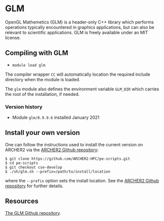 # GLM

OpenGL Mathemetics (GLM) is a header-only C++ library which performs
operations typically encountered in graphics applications, but can
also be relevant to scientific applications. GLM is freely available
under an MIT license.


## Compiling with GLM

- `module load glm`

The compiler wrapper `CC` will automatically location the required
include directory when the module is loaded.

The `glm` module also defines the environment variable `GLM_DIR`
which carries the root of the installation, if needed.


### Version history

- Module `glm/0.9.9.6` installed January 2021


## Install your own version

One can follow the instructions used to install the current version
on ARCHER2 via the [ARCHER2 Github repository][1]:
```
$ git clone https://github.com/ARCHER2-HPC/pe-scripts.git
$ cd pe-scripts
$ git checkout cse-develop
$ ./sh/glm.sh --prefix=/path/to/install/location
```
where the `--prefix` option sets the install location. See the [ARCHER2
Github repository][1] for further details.

[1]: https://github.com/ARCHER2-HPC/pe-scripts/tree/cse-develop

## Resources

[The GLM Github repository](https://github.com/g-truc/glm).
